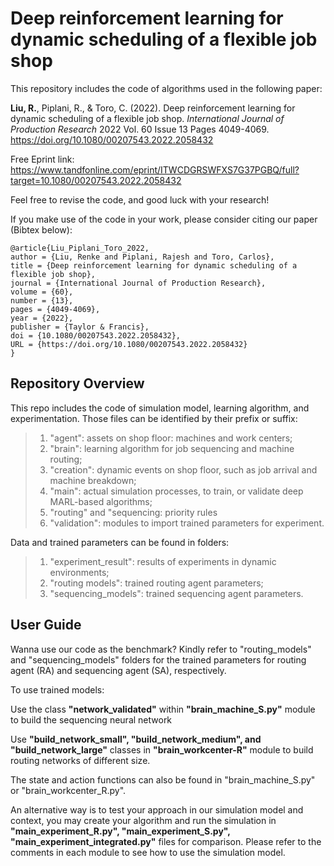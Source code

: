 # Deep reinforcement learning for dynamic scheduling of a flexible job shop

This repository includes the code of algorithms used in the following paper: 

**Liu, R.**, Piplani, R., & Toro, C. (2022). Deep reinforcement learning for dynamic scheduling of a flexible job shop. *International Journal of Production Research* 2022 Vol. 60 Issue 13 Pages 4049-4069. https://doi.org/10.1080/00207543.2022.2058432

Free Eprint link: https://www.tandfonline.com/eprint/ITWCDGRSWFXS7G37PGBQ/full?target=10.1080/00207543.2022.2058432 

Feel free to revise the code, and good luck with your research!

If you make use of the code in your work, please consider citing our paper (Bibtex below):

    @article{Liu_Piplani_Toro_2022,
    author = {Liu, Renke and Piplani, Rajesh and Toro, Carlos},
    title = {Deep reinforcement learning for dynamic scheduling of a flexible job shop},
    journal = {International Journal of Production Research},
    volume = {60},
    number = {13},
    pages = {4049-4069},
    year = {2022},
    publisher = {Taylor & Francis},
    doi = {10.1080/00207543.2022.2058432},
    URL = {https://doi.org/10.1080/00207543.2022.2058432}
    }

## Repository Overview

This repo includes the code of simulation model, learning algorithm, and experimentation. Those files can be identified by their prefix or suffix:

> 1. "agent": assets on shop floor: machines and work centers;
> 2. "brain": learning algorithm for job sequencing and machine routing;
> 3. "creation": dynamic events on shop floor, such as job arrival and machine breakdown;
> 4. "main": actual simulation processes, to train, or validate deep MARL-based algorithms;
> 5. "routing" and "sequencing: priority rules
> 6. "validation": modules to import trained parameters for experiment.

Data and trained parameters can be found in folders:

> 1. "experiment_result": results of experiments in dynamic environments;
> 2. "routing models": trained routing agent parameters;
> 3. "sequencing_models": trained sequencing agent parameters.

## User Guide

Wanna use our code as the benchmark? Kindly refer to "routing_models" and "sequencing_models" folders for the trained parameters for routing agent (RA) and sequencing agent (SA), respectively.

To use trained models:

Use the class **"network_validated"** within **"brain_machine_S.py"** module to build the sequencing neural network

Use **"build_network_small",  "build_network_medium", and "build_network_large"** classes in **"brain_workcenter-R"** module to build routing networks of different size. 

The state and action functions can also be found in "brain_machine_S.py" or "brain_workcenter_R.py".

An alternative way is to test your approach in our simulation model and context, you may create your algorithm and run the simulation in **"main_experiment_R.py", "main_experiment_S.py", "main_experiment_integrated.py"** files for comparison. Please refer to the comments in each module to see how to use the simulation model.
